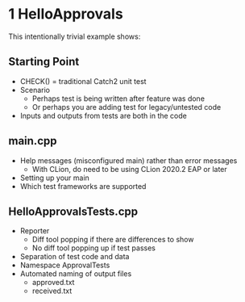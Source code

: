 # 1 HelloApprovals

This intentionally trivial example shows:

## Starting Point

* CHECK() = traditional Catch2 unit test
* Scenario
    * Perhaps test is being written after feature was done
    * Or perhaps you are adding test for legacy/untested code
* Inputs and outputs from tests are both in the code

## main.cpp

* Help messages (misconfigured main) rather than error messages
    * With CLion, do need to be using CLion 2020.2 EAP or later
* Setting up your main
* Which test frameworks are supported

## HelloApprovalsTests.cpp

* Reporter
    * Diff tool popping if there are differences to show
    * No diff tool popping up if test passes
* Separation of test code and data
* Namespace ApprovalTests
* Automated naming of output files
    * approved.txt
    * received.txt
